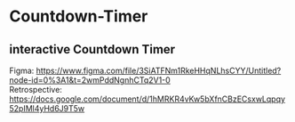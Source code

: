 # Countdown-Timer
## interactive Countdown Timer

Figma: https://www.figma.com/file/3SiATFNm1RkeHHqNLhsCYY/Untitled?node-id=0%3A1&t=2wmPddNgnhCTq2V1-0  
Retrospective: https://docs.google.com/document/d/1hMRKR4vKw5bXfnCBzECsxwLqpqy52pIMl4yHd6J9T5w